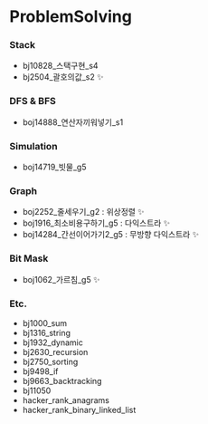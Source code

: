 # ProblemSolving

### Stack
- bj10828_스택구현_s4
- bj2504_괄호의값_s2 ✨

### DFS & BFS
- boj14888_연산자끼워넣기_s1

### Simulation
- boj14719_빗물_g5

### Graph
- boj2252_줄세우기_g2 : 위상정렬 ✨
- boj1916_최소비용구하기_g5 : 다익스트라 ✨ 
- boj14284_간선이어가기2_g5 : 무방향 다익스트라 ✨ 

### Bit Mask 
- boj1062_가르침_g5 ✨

### Etc.
- bj1000_sum
- bj1316_string
- bj1932_dynamic
- bj2630_recursion
- bj2750_sorting
- bj9498_if
- bj9663_backtracking
- bj11050
- hacker_rank_anagrams
- hacker_rank_binary_linked_list
